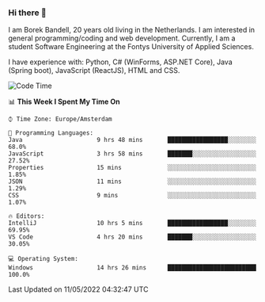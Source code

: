 ### Hi there 👋

I am Borek Bandell, 20 years old living in the Netherlands. I am interested in general programming/coding and web development. Currently, I am a student Software Engineering at the Fontys University of Applied Sciences.

I have experience with: Python, C# (WinForms, ASP.NET Core), Java (Spring boot), JavaScript (ReactJS), HTML and CSS.

<!--START_SECTION:waka-->
![Code Time](http://img.shields.io/badge/Code%20Time-121%20hrs%2053%20mins-blue)

📊 **This Week I Spent My Time On** 

```text
⌚︎ Time Zone: Europe/Amsterdam

💬 Programming Languages: 
Java                     9 hrs 48 mins       █████████████████░░░░░░░░   68.0% 
JavaScript               3 hrs 58 mins       ███████░░░░░░░░░░░░░░░░░░   27.52% 
Properties               15 mins             ░░░░░░░░░░░░░░░░░░░░░░░░░   1.85% 
JSON                     11 mins             ░░░░░░░░░░░░░░░░░░░░░░░░░   1.29% 
CSS                      9 mins              ░░░░░░░░░░░░░░░░░░░░░░░░░   1.07%

🔥 Editors: 
IntelliJ                 10 hrs 5 mins       █████████████████░░░░░░░░   69.95% 
VS Code                  4 hrs 20 mins       ███████░░░░░░░░░░░░░░░░░░   30.05%

💻 Operating System: 
Windows                  14 hrs 26 mins      █████████████████████████   100.0%

```


 Last Updated on 11/05/2022 04:32:47 UTC
<!--END_SECTION:waka-->

<!--**tcBorek2002/tcBorek2002** is a ✨ _special_ ✨ repository because its `README.md` (this file) appears on your GitHub profile.

Here are some ideas to get you started:

- 🔭 I’m currently working on ...
- 🌱 I’m currently learning ...
- 👯 I’m looking to collaborate on ...
- 🤔 I’m looking for help with ...
- 💬 Ask me about ...
- 📫 How to reach me: ...
- 😄 Pronouns: ...
- ⚡ Fun fact: ...
-->
